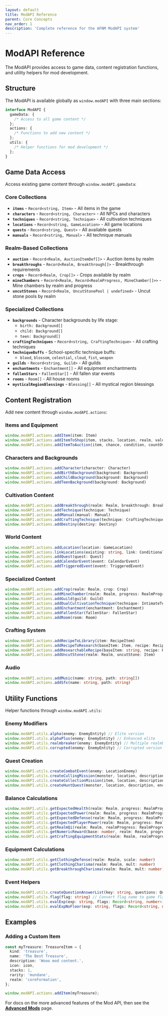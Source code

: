 ```yaml
---
layout: default
title: ModAPI Reference
parent: Core Concepts
nav_order: 1
description: 'Complete reference for the AFNM ModAPI system'
---
```


# ModAPI Reference

The ModAPI provides access to game data, content registration functions, and utility helpers for mod development.

## Structure

The ModAPI is available globally as `window.modAPI` with three main sections:

```typescript
interface ModAPI {
  gameData: {
    /* Access to all game content */
  };
  actions: {
    /* Functions to add new content */
  };
  utils: {
    /* Helper functions for mod development */
  };
}
```

## Game Data Access

Access existing game content through `window.modAPI.gameData`:

### Core Collections

- **`items`** - `Record<string, Item>` - All items in the game
- **`characters`** - `Record<string, Character>` - All NPCs and characters
- **`techniques`** - `Record<string, Technique>` - All cultivation techniques
- **`locations`** - `Record<string, GameLocation>` - All game locations
- **`quests`** - `Record<string, Quest>` - All available quests
- **`manuals`** - `Record<string, Manual>` - All technique manuals

### Realm-Based Collections

- **`auction`** - `Record<Realm, AuctionItemDef[]>` - Auction items by realm
- **`breakthroughs`** - `Record<Realm, Breakthrough[]>` - Breakthrough requirements
- **`crops`** - `Record<Realm, Crop[]>` - Crops available by realm
- **`mineChambers`** - `Record<Realm, Record<RealmProgress, MineChamber[]>>` - Mine chambers by realm and progress
- **`uncutStones`** - `Record<Realm, UncutStonePool | undefined>` - Uncut stone pools by realm

### Specialized Collections

- **`backgrounds`** - Character backgrounds by life stage:
  - `birth: Background[]`
  - `child: Background[]`
  - `teen: Background[]`
- **`craftingTechniques`** - `Record<string, CraftingTechnique>` - All crafting techniques
- **`techniqueBuffs`** - School-specific technique buffs:
  - `blood`, `blossom`, `celestial`, `cloud`, `fist`, `weapon`
- **`guilds`** - `Record<string, Guild>` - All guilds
- **`enchantments`** - `Enchantment[]` - All equipment enchantments
- **`fallenStars`** - `FallenStar[]` - All fallen star events
- **`rooms`** - `Room[]` - All house rooms
- **`mysticalRegionBlessings`** - `Blessing[]` - All mystical region blessings

## Content Registration

Add new content through `window.modAPI.actions`:

### Items and Equipment

```typescript
window.modAPI.actions.addItem(item: Item)
window.modAPI.actions.addItemToShop(item, stacks, location, realm, valueModifier?, reputation?)
window.modAPI.actions.addItemToAuction(item, chance, condition, countOverride?, countMultiplier?)
```

### Characters and Backgrounds

```typescript
window.modAPI.actions.addCharacter(character: Character)
window.modAPI.actions.addBirthBackground(background: Background)
window.modAPI.actions.addChildBackground(background: Background)
window.modAPI.actions.addTeenBackground(background: Background)
```

### Cultivation Content

```typescript
window.modAPI.actions.addBreakthrough(realm: Realm, breakthrough: Breakthrough)
window.modAPI.actions.addTechnique(technique: Technique)
window.modAPI.actions.addManual(manual: Manual)
window.modAPI.actions.addCraftingTechnique(technique: CraftingTechnique)
window.modAPI.actions.addDestiny(destiny: Destiny)
```

### World Content

```typescript
window.modAPI.actions.addLocation(location: GameLocation)
window.modAPI.actions.linkLocations(existing: string, link: ConditionalLink | ExplorationLink)
window.modAPI.actions.addQuest(quest: Quest)
window.modAPI.actions.addCalendarEvent(event: CalendarEvent)
window.modAPI.actions.addTriggeredEvent(event: TriggeredEvent)
```

### Specialized Content

```typescript
window.modAPI.actions.addCrop(realm: Realm, crop: Crop)
window.modAPI.actions.addMineChamber(realm: Realm, progress: RealmProgress, chamber: MineChamber)
window.modAPI.actions.addGuild(guild: Guild)
window.modAPI.actions.addDualCultivationTechnique(technique: IntimateTechnique)
window.modAPI.actions.addEnchantment(enchantment: Enchantment)
window.modAPI.actions.addFallenStar(fallenStar: FallenStar)
window.modAPI.actions.addRoom(room: Room)
```

### Crafting System

```typescript
window.modAPI.actions.addRecipeToLibrary(item: RecipeItem)
window.modAPI.actions.addRecipeToResearch(baseItem: Item, recipe: RecipeItem)
window.modAPI.actions.addResearchableRecipe(baseItem: string, recipe: RecipeItem)
window.modAPI.actions.addUncutStone(realm: Realm, uncutStone: Item)
```

### Audio

```typescript
window.modAPI.actions.addMusic(name: string, path: string[])
window.modAPI.actions.addSfx(name: string, path: string)
```

## Utility Functions

Helper functions through `window.modAPI.utils`:

### Enemy Modifiers

```typescript
window.modAPI.utils.alpha(enemy: EnemyEntity) // Elite version
window.modAPI.utils.alphaPlus(enemy: EnemyEntity) // Enhanced elite
window.modAPI.utils.realmbreaker(enemy: EnemyEntity) // Multiple realmbreaker variants
window.modAPI.utils.corrupted(enemy: EnemyEntity) // Corrupted version
```

### Quest Creation

```typescript
window.modAPI.utils.createCombatEvent(enemy: LocationEnemy)
window.modAPI.utils.createCullingMission(monster, location, description, favour)
window.modAPI.utils.createCollectionMission(item, location, description, favour)
window.modAPI.utils.createHuntQuest(monster, location, description, encounter, spiritStones, reputation, reputationName, maxReputation, characterEncounter?)
```

### Balance Calculations

```typescript
window.modAPI.utils.getExpectedHealth(realm: Realm, progress: RealmProgress)
window.modAPI.utils.getExpectedPower(realm: Realm, progress: RealmProgress)
window.modAPI.utils.getExpectedDefense(realm: Realm, progress: RealmProgress)
window.modAPI.utils.getExpectedPlayerPower(realm: Realm, progress: RealmProgress)
window.modAPI.utils.getRealmQi(realm: Realm, realmProgress: RealmProgress)
window.modAPI.utils.getNumericReward(base: number, realm: Realm, progress: RealmProgress)
window.modAPI.utils.getCraftingEquipmentStats(realm: Realm, realmProgress: RealmProgress, factors: { pool: number; control: number; intensity: number }, type: 'cauldron' | 'flame')
```

### Equipment Calculations

```typescript
window.modAPI.utils.getClothingDefense(realm: Realm, scale: number)
window.modAPI.utils.getClothingCharisma(realm: Realm, mult: number)
window.modAPI.utils.getBreakthroughCharisma(realm: Realm, mult: number)
```

### Event Helpers

```typescript
window.modAPI.utils.createQuestionAnswerList(key: string, questions: QuestionAnswer[], exit: QuestionAnswer, showExitOnAllComplete?: boolean)
window.modAPI.utils.flag(flag: string) // Convert flag name to game flag format
window.modAPI.utils.evalExp(exp: string, flags: Record<string, number>) // Evaluate an expression using the given flags, then floor it if the number is greater than 3
window.modAPI.utils.evalExpNoFloor(exp: string, flags: Record<string, number>) // The above but without the floor
```

## Examples

### Adding a Custom Item

```typescript
const myTreasure: TreasureItem = {
  kind: 'treasure',
  name: 'The Best Treasure',
  description: 'Wooo mod content.',
  icon: icon,
  stacks: 1,
  rarity: 'mundane',
  realm: 'coreFormation',
};

window.modAPI.actions.addItem(myTreasure);
```

For docs on the more advanced features of the Mod API, then see the **[Advanced Mods](../advanced-mods/)** page.